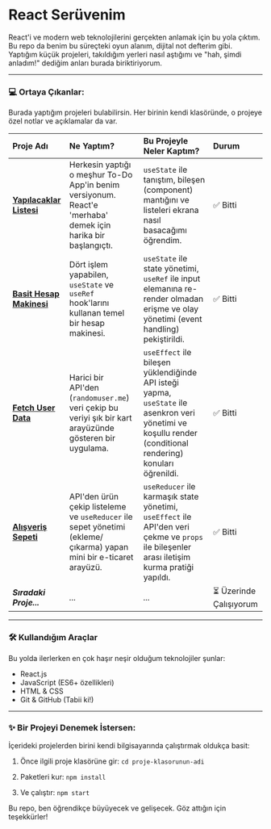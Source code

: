 # React Serüvenim

React'i ve modern web teknolojilerini gerçekten anlamak için bu yola çıktım. Bu repo da benim bu süreçteki oyun alanım, dijital not defterim gibi. Yaptığım küçük projeleri, takıldığım yerleri nasıl aştığımı ve "hah, şimdi anladım!" dediğim anları burada biriktiriyorum.

---

### 💻 Ortaya Çıkanlar:

Burada yaptığım projeleri bulabilirsin. Her birinin kendi klasöründe, o projeye özel notlar ve açıklamalar da var.

| Proje Adı | Ne Yaptım? | Bu Projeyle Neler Kaptım? | Durum |
| :--- | :--- | :--- | :--- |
| **[Yapılacaklar Listesi](./react-todo-app/)** | Herkesin yaptığı o meşhur To-Do App'in benim versiyonum. React'e 'merhaba' demek için harika bir başlangıçtı. | `useState` ile tanıştım, bileşen (component) mantığını ve listeleri ekrana nasıl basacağımı öğrendim. | ✅ Bitti |
| **[Basit Hesap Makinesi](./react-basic-calculator/)** | Dört işlem yapabilen, `useState` ve `useRef` hook'larını kullanan temel bir hesap makinesi. | `useState` ile state yönetimi, `useRef` ile input elemanına re-render olmadan erişme ve olay yönetimi (event handling) pekiştirildi. | ✅ Bitti |
| **[Fetch User Data](./fetch-data/)** | Harici bir API'den (`randomuser.me`) veri çekip bu veriyi şık bir kart arayüzünde gösteren bir uygulama. | `useEffect` ile bileşen yüklendiğinde API isteği yapma, `useState` ile asenkron veri yönetimi ve koşullu render (conditional rendering) konuları öğrenildi. | ✅ Bitti |
| **[Alışveriş Sepeti](./shopping-cart/)** | API'den ürün çekip listeleme ve `useReducer` ile sepet yönetimi (ekleme/çıkarma) yapan mini bir e-ticaret arayüzü. | `useReducer` ile karmaşık state yönetimi, `useEffect` ile API'den veri çekme ve `props` ile bileşenler arası iletişim kurma pratiği yapıldı. | ✅ Bitti |
| ***Sıradaki Proje...*** | *...* | *...* | ⏳ Üzerinde Çalışıyorum |


---

### 🛠️ Kullandığım Araçlar

Bu yolda ilerlerken en çok haşır neşir olduğum teknolojiler şunlar:

- React.js
- JavaScript (ES6+ özellikleri)
- HTML & CSS
- Git & GitHub (Tabii ki!)

---

### ✨ Bir Projeyi Denemek İstersen:

İçerideki projelerden birini kendi bilgisayarında çalıştırmak oldukça basit:

1.  Önce ilgili proje klasörüne gir:
    `cd proje-klasorunun-adi`

2.  Paketleri kur:
    `npm install`

3.  Ve çalıştır:
    `npm start`

Bu repo, ben öğrendikçe büyüyecek ve gelişecek. Göz attığın için teşekkürler!
